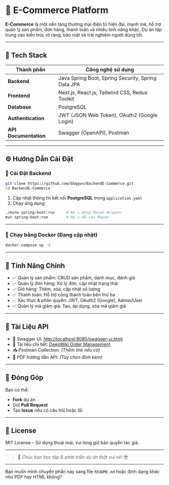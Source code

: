 
# 🛒 **E-Commerce Platform**

**E-Commerce** là một nền tảng thương mại điện tử hiện đại, mạnh mẽ, hỗ trợ quản lý sản phẩm, đơn hàng, thanh toán và nhiều tính năng khác. Dự án tập trung vào kiến trúc rõ ràng, bảo mật và trải nghiệm người dùng tốt.

---

## 🚀 **Tech Stack**

| Thành phần            | Công nghệ sử dụng                                  |
| --------------------- | -------------------------------------------------- |
| **Backend**           | Java Spring Boot, Spring Security, Spring Data JPA |
| **Frontend**          | Next.js, React.js, Tailwind CSS, Redux Toolkit     |
| **Database**          | PostgreSQL                                         |
| **Authentication**    | JWT (JSON Web Token), OAuth2 (Google Login)        |
| **API Documentation** | Swagger (OpenAPI), Postman                         |

---

## ⚙️ **Hướng Dẫn Cài Đặt**

### 🔧 **Cài Đặt Backend**

```bash
git clone https://github.com/bbqqvv/BackendE-Commerce.git
cd BackendE-Commerce
```

1. Cập nhật thông tin kết nối **PostgreSQL** trong `application.yaml`
2. Chạy ứng dụng:

```bash
./mvnw spring-boot:run     # Nếu dùng Maven Wrapper
mvn spring-boot:run        # Nếu đã cài Maven
```

---

### 🐳 **Chạy bằng Docker (Đang cập nhật)**

```bash
docker-compose up -d
```

---

## 🎯 **Tính Năng Chính**

* ✅ Quản lý sản phẩm: CRUD sản phẩm, danh mục, đánh giá
* ✅ Quản lý đơn hàng: Xử lý đơn, cập nhật trạng thái
* ✅ Giỏ hàng: Thêm, xóa, cập nhật số lượng
* ✅ Thanh toán: Hỗ trợ cổng thanh toán bên thứ ba
* ✅ Xác thực & phân quyền: JWT, OAuth2 (Google), Admin/User
* ✅ Quản lý mã giảm giá: Tạo, áp dụng, xóa mã giảm giá

---

## 📘 **Tài Liệu API**

* 🔗 Swagger UI: [http://localhost:8080/swagger-ui.html](http://localhost:8080/swagger-ui.html)
* 🧾 Tài liệu chi tiết: [DeepWiki Order Management](https://deepwiki.com/bbqqvv/BackendE-Commerce/5-order-management)
* 📥 Postman Collection: *(Thêm link nếu có)*
* 📄 PDF hướng dẫn API: *(Tùy chọn đính kèm)*

---

## 🤝 **Đóng Góp**

Bạn có thể:

* **Fork** dự án
* Gửi **Pull Request**
* Tạo **Issue** nếu có câu hỏi hoặc lỗi

---

## 📄 **License**

MIT License – Sử dụng thoải mái, vui lòng giữ bản quyền tác giả.

---

> 🚀 *Chúc bạn học tập & phát triển dự án thật vui vẻ!* 😎

---

Bạn muốn mình chuyển phần này sang file `README.md` hoặc định dạng khác như PDF hay HTML không?
